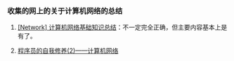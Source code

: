 ### 收集的网上的关于计算机网络的总结

1. [[Network] 计算机网络基础知识总结](http://www.cnblogs.com/maybe2030/p/4781555.html#_label11)：不一定完全正确，但主要内容基本上是有了。

2. [程序员的自我修养(2)——计算机网络](http://kb.cnblogs.com/page/211867/)